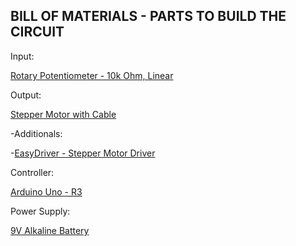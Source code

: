 BILL OF MATERIALS - PARTS TO BUILD THE CIRCUIT
----------------------------------------------
Input:

[Rotary Potentiometer - 10k Ohm, Linear](https://www.sparkfun.com/products/9939)

Output:

[Stepper Motor with Cable](https://www.sparkfun.com/products/9238)

-Additionals:

-[EasyDriver - Stepper Motor Driver](https://www.sparkfun.com/products/12779) 

Controller:

[Arduino Uno - R3](https://www.sparkfun.com/products/11021)


Power Supply:

[9V Alkaline Battery](https://www.sparkfun.com/products/10218)



